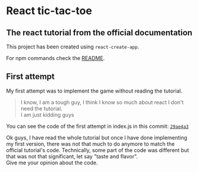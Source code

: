 # React tic-tac-toe

## The react tutorial from the official documentation

This project has been created using `react-create-app`.  

For npm commands check the [README](./README.md).

## First attempt

My first attempt was to implement the game without reading the tutorial.
> I know, I am a tough guy, I think I know so much about react I don't need the tutorial.  
I am just kidding guys

You can see the code of the first attempt in index.js in this commit: [`29ae4a3`](https://github.com/benjamin-fukdawurld/JSPlayground/commit/29ae4a39084b5a55ef6612940e58aeb476f33a5d)

Ok guys, I have read the whole tutorial but once I have done implementing my first version, there was not that much to do anymore to match the official tutorial's code.
Technically, some part of the code was different but that was not that significant, let say "taste and flavor".  
Give me your opinion about the code.